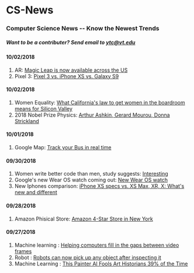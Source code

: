 # CS-News

### Computer Science News -- Know the Newest Trends
##### Want to be a contributer? Send email to ytc@vt.edu

#### 10/02/2018
1. AR:
   [Magic Leap is now available across the US](https://www.cnet.com/news/magic-leap-is-finally-available-in-more-us-cities/)
2. Pixel 3:
   [Pixel 3 vs. iPhone XS vs. Galaxy S9](https://www.cnet.com/news/pixel-3-vs-iphone-xs-vs-galaxy-s9/)

#### 10/02/2018
1. Women Equality:
   [What California's law to get women in the boardroom means for Silicon Valley](https://www.cnet.com/news/what-californias-law-to-get-women-in-the-boardroom-means-for-silicon-valley/)
2. 2018 Nobel Prize Physics:
   [Arthur Ashkin, Gerard Mourou, Donna Strickland](https://www.cnet.com/news/2018-nobel-prize-in-physics-jointly-awarded-to-trio-of-laser-physics-inventors/)

#### 10/01/2018
1. Google Map:
   [Track your Bus in real time](https://www.cnet.com/news/google-maps-adds-commute-tab-to-give-detailed-journey-info/)

#### 09/30/2018
1. Women write better code than men, study suggests:
   [Interesting](https://www.independent.co.uk/life-style/gadgets-and-tech/news/women-better-code-men-github-study-a6870836.html)
2. Google's new Wear OS watch coming out:
   [New Wear OS watch](https://www.cnet.com/news/googles-new-wearos-watch-update-is-here-and-its-surprisingly-good/)
3. New Iphones comparison:
   [iPhone XS specs vs. XS Max, XR, X: What's new and different](https://www.cnet.com/news/iphone-xs-specs-iphone-xs-max-iphone-xr-compared-iphone-x-what-is-new-and-different/)

#### 09/28/2018
1. Amazon Phisical Store:
   [Amazon 4-Star Store in New York](https://www.cnbc.com/2018/09/27/amazon-just-opened-its-4-star-store-in-new-york-heres-a-look.html)

#### 09/27/2018
1. Machine learning : 
   [Helping computers fill in the gaps between video frames](http://news.mit.edu/2018/machine-learning-video-activity-recognition-0914)
2. Robot : 
   [Robots can now pick up any object after inspecting it](http://news.mit.edu/2018/mit-csail-robots-can-pick-any-object-after-inspection-0910)
3. Machine Learning : 
   [This Painter AI Fools Art Historians 39% of the Time](https://www.youtube.com/watch?v=dyzn3Fmtw-E)
